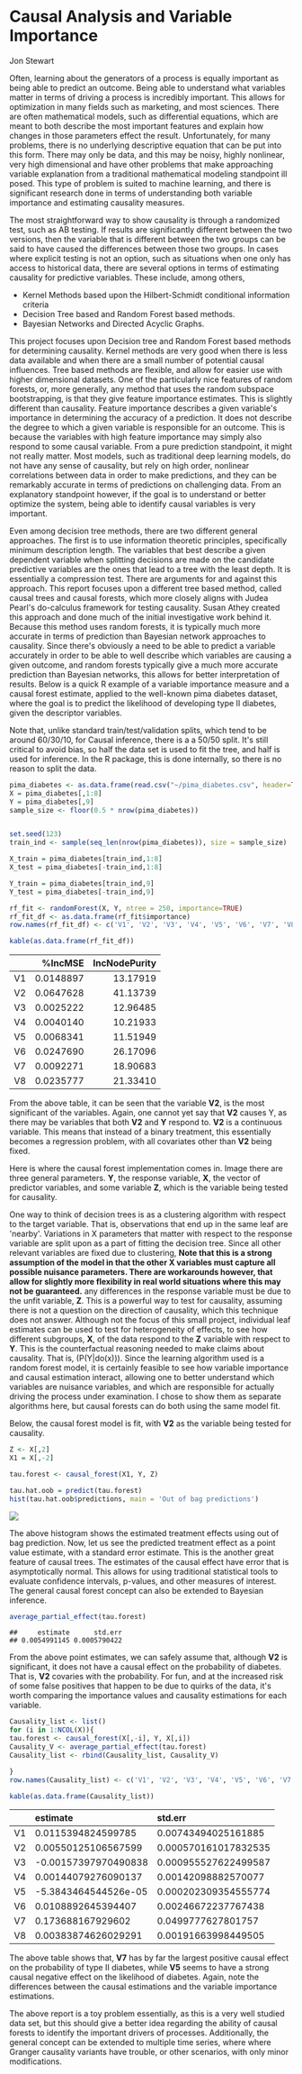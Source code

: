 Causal Analysis and Variable Importance
================
Jon Stewart

Often, learning about the generators of a process is equally important as being able to predict an outcome. Being able to understand what variables matter in terms of driving a process is incredibly important. This allows for optimization in many fields such as marketing, and most sciences. There are often mathematical models, such as differential equations, which are meant to both describe the most important features and explain how changes in those parameters effect the result. Unfortunately, for many problems, there is no underlying descriptive equation that can be put into this form. There may only be data, and this may be noisy, highly nonlinear, very high dimensional and have other problems that make approaching variable explanation from a traditional mathematical modeling standpoint ill posed. This type of problem is suited to machine learning, and there is significant research done in terms of understanding both variable importance and estimating causality measures.

The most straightforward way to show causality is through a randomized test, such as AB testing. If results are significantly different between the two versions, then the variable that is different between the two groups can be said to have caused the differences between those two groups. In cases where explicit testing is not an option, such as situations when one only has access to historical data, there are several options in terms of estimating causality for predictive variables. These include, among others,

-   Kernel Methods based upon the Hilbert-Schmidt conditional information criteria
-   Decision Tree based and Random Forest based methods.
-   Bayesian Networks and Directed Acyclic Graphs.

This project focuses upon Decision tree and Random Forest based methods for determining causality. Kernel methods are very good when there is less data available and when there are a small number of potential causal influences. Tree based methods are flexible, and allow for easier use with higher dimensional datasets. One of the particularly nice features of random forests, or, more generally, any method that uses the random subspace bootstrapping, is that they give feature importance estimates. This is slightly different than causality. Feature importance describes a given variable's importance in determining the accuracy of a prediction. It does not describe the degree to which a given variable is responsible for an outcome. This is because the variables with high feature importance may simply also respond to some causal variable. From a pure prediction standpoint, it might not really matter. Most models, such as traditional deep learning models, do not have any sense of causality, but rely on high order, nonlinear correlations between data in order to make predictions, and they can be remarkably accurate in terms of predictions on challenging data. From an explanatory standpoint however, if the goal is to understand or better optimize the system, being able to identify causal variables is very important.

Even among decision tree methods, there are two different general approaches. The first is to use information theoretic principles, specifically minimum description length. The variables that best describe a given dependent variable when splitting decisions are made on the candidate predictive variables are the ones that lead to a tree with the least depth. It is essentially a compression test. There are arguments for and against this approach. This report focuses upon a different tree based method, called causal trees and causal forests, which more closely aligns with Judea Pearl's do-calculus framework for testing causality. Susan Athey created this approach and done much of the initial investigative work behind it. Because this method uses random forests, it is typically much more accurate in terms of prediction than Bayesian network approaches to causality. Since there's obviously a need to be able to predict a variable accurately in order to be able to well describe which variables are causing a given outcome, and random forests typically give a much more accurate prediction than Bayesian networks, this allows for better interpretation of results. Below is a quick R example of a variable importance measure and a causal forest estimate, applied to the well-known pima diabetes dataset, where the goal is to predict the likelihood of developing type II diabetes, given the descriptor variables.

Note that, unlike standard train/test/validation splits, which tend to be around 60/30/10, for Causal inference, there is a a 50/50 split. It's still critical to avoid bias, so half the data set is used to fit the tree, and half is used for inference. In the R package, this is done internally, so there is no reason to split the data.

``` r
pima_diabetes <- as.data.frame(read.csv("~/pima_diabetes.csv", header=TRUE))
X = pima_diabetes[,1:8]
Y = pima_diabetes[,9]
sample_size <- floor(0.5 * nrow(pima_diabetes))


set.seed(123)
train_ind <- sample(seq_len(nrow(pima_diabetes)), size = sample_size)

X_train = pima_diabetes[train_ind,1:8]
X_test = pima_diabetes[-train_ind,1:8]

Y_train = pima_diabetes[train_ind,9]
Y_test = pima_diabetes[-train_ind,9]
```

``` r
rf_fit <- randomForest(X, Y, ntree = 250, importance=TRUE)
rf_fit_df <- as.data.frame(rf_fit$importance)
row.names(rf_fit_df) <- c('V1', 'V2', 'V3', 'V4', 'V5', 'V6', 'V7', 'V8')
```

``` r
kable(as.data.frame(rf_fit_df))
```

|     |    %IncMSE|  IncNodePurity|
|-----|----------:|--------------:|
| V1  |  0.0148897|       13.17919|
| V2  |  0.0647628|       41.13739|
| V3  |  0.0025222|       12.96485|
| V4  |  0.0040140|       10.21933|
| V5  |  0.0068341|       11.51949|
| V6  |  0.0247690|       26.17096|
| V7  |  0.0092271|       18.90683|
| V8  |  0.0235777|       21.33410|

From the above table, it can be seen that the variable **V2**, is the most significant of the variables. Again, one cannot yet say that **V2** causes Y, as there may be variables that both **V2** and **Y** respond to. **V2** is a continuous variable. This means that instead of a binary treatment, this essentially becomes a regression problem, with all covariates other than **V2** being fixed.

Here is where the causal forest implementation comes in. Image there are three general parameters. **Y**, the response variable, **X**, the vector of predictor variables, and some variable **Z**, which is the variable being tested for causality.

One way to think of decision trees is as a clustering algorithm with respect to the target variable. That is, observations that end up in the same leaf are 'nearby'. Variations in X parameters that matter with respect to the response variable are split upon as a part of fitting the decision tree. Since all other relevant variables are fixed due to clustering, **Note that this is a strong assumption of the model in that the other X variables must capture all possible nuisance parameters. There are workarounds however, that allow for slightly more flexibility in real world situations where this may not be guaranteed.** any differences in the response variable must be due to the unfit variable, **Z**. This is a powerful way to test for causality, assuming there is not a question on the direction of causality, which this technique does not answer. Although not the focus of this small project, individual leaf estimates can be used to test for heterogeneity of effects, to see how different subgroups, **X**, of the data respond to the **Z** variable with respect to **Y**. This is the counterfactual reasoning needed to make claims about causality. That is, \(P(Y|do(x))\). Since the learning algorithm used is a random forest model, it is certainly feasible to see how variable importance and causal estimation interact, allowing one to better understand which variables are nuisance variables, and which are responsible for actually driving the process under examination. I chose to show them as separate algorithms here, but causal forests can do both using the same model fit.

Below, the causal forest model is fit, with **V2** as the variable being tested for causality.

``` r
Z <- X[,2]
X1 = X[,-2]

tau.forest <- causal_forest(X1, Y, Z)

tau.hat.oob = predict(tau.forest)
hist(tau.hat.oob$predictions, main = 'Out of bag predictions')
```

![](R_markdown_caus_files/figure-markdown_github/unnamed-chunk-5-1.png)

The above histogram shows the estimated treatment effects using out of bag prediction. Now, let us see the predicted treatment effect as a point value estimate, with a standard error estimate. This is the another great feature of causal trees. The estimates of the causal effect have error that is asymptotically normal. This allows for using traditional statistical tools to evaluate confidence intervals, p-values, and other measures of interest. The general causal forest concept can also be extended to Bayesian inference.

``` r
average_partial_effect(tau.forest)
```

    ##     estimate      std.err 
    ## 0.0054991145 0.0005790422

From the above point estimates, we can safely assume that, although **V2** is significant, it does not have a causal effect on the probability of diabetes. That is, **V2** covaries with the probability. For fun, and at the increased risk of some false positives that happen to be due to quirks of the data, it's worth comparing the importance values and causality estimations for each variable.

``` r
Causality_list <- list()
for (i in 1:NCOL(X)){
tau.forest <- causal_forest(X[,-i], Y, X[,i])
Causality_V <- average_partial_effect(tau.forest)
Causality_list <- rbind(Causality_list, Causality_V)

}
row.names(Causality_list) <- c('V1', 'V2', 'V3', 'V4', 'V5', 'V6', 'V7', 'V8')
```

``` r
kable(as.data.frame(Causality_list))
```

|     | estimate             | std.err              |
|-----|:---------------------|:---------------------|
| V1  | 0.0115394824599785   | 0.00743494025161885  |
| V2  | 0.00550125106567599  | 0.000570161017832535 |
| V3  | -0.00157397970490838 | 0.000955527622499587 |
| V4  | 0.00144079276090137  | 0.00142098882570077  |
| V5  | -5.3843464544526e-05 | 0.000202309354555774 |
| V6  | 0.0108892645394407   | 0.00246672237767438  |
| V7  | 0.173688167929602    | 0.0499777627801757   |
| V8  | 0.00383874626029291  | 0.00191663998449505  |

The above table shows that, **V7** has by far the largest positive causal effect on the probability of type II diabetes, while **V5** seems to have a strong causal negative effect on the likelihood of diabetes. Again, note the differences between the causal estimations and the variable importance estimations.

The above report is a toy problem essentially, as this is a very well studied data set, but this should give a better idea regarding the ability of causal forests to identify the important drivers of processes. Additionally, the general concept can be extended to multiple time series, where where Granger causality variants have trouble, or other scenarios, with only minor modifications.
